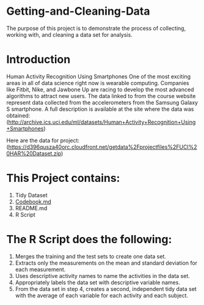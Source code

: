 # Getting-and-Cleaning-Data
The purpose of this project is to demonstrate the process of collecting, working with, and cleaning a data set for analysis.

# Introduction
Human Activity Recognition Using Smartphones
One of the most exciting areas in all of data science right now is wearable computing. Companies like Fitbit, Nike, and Jawbone Up are racing to develop the most advanced algorithms to attract new users. The data linked to from the course website represent data collected from the accelerometers from the Samsung Galaxy S smartphone. A full description is available at the site where the data was obtained:
(http://archive.ics.uci.edu/ml/datasets/Human+Activity+Recognition+Using+Smartphones)

Here are the data for project:
(https://d396qusza40orc.cloudfront.net/getdata%2Fprojectfiles%2FUCI%20HAR%20Dataset.zip)

# This Project contains:
1. Tidy Dataset
2. [Codebook.md](https://github.com/theMIK27/Getting-and-Cleaning-Data/blob/master/codeBook.md)
3. README.md
4. R Script

# The R Script does the following:
1. Merges the training and the test sets to create one data set.
2. Extracts only the measurements on the mean and standard deviation for each measurement.
3. Uses descriptive activity names to name the activities in the data set.
4. Appropriately labels the data set with descriptive variable names.
5. From the data set in step 4, creates a second, independent tidy data set with the average of each variable for each activity and each subject.
